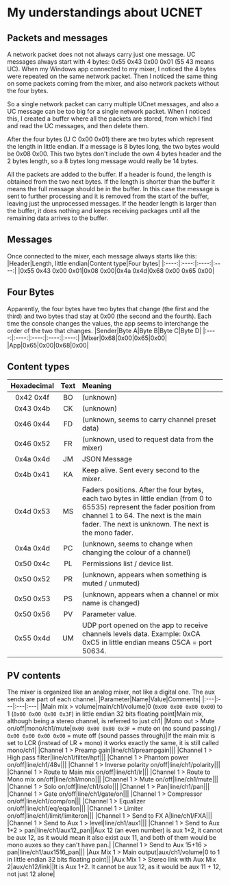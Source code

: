# My understandings about UCNET
## Packets and messages
A network packet does not not always carry just one message. UC messages always start with 4 bytes: 0x55 0x43 0x00 0x01 (55 43 means UC). When my Windows app connected to my mixer, I noticed the 4 bytes were repeated on the same network packet. Then I noticed the same thing on some packets coming from the mixer, and also network packets without the four bytes.

So a single network packet can carry multiple UCnet messages, and also a UC message can be too big for a single network packet. When I noticed this, I created a buffer where all the packets are stored, from which I find and read the UC messages, and then delete them.

After the four bytes (U C 0x00 0x01) there are two bytes which represent the length in little endian. If a message is 8 bytes long, the two bytes would be 0x08 0x00. This two bytes don't include the own 4 bytes header and the 2 bytes length, so a 8 bytes long message would really be 14 bytes.

All the packets are added to the buffer. If a header is found, the length is obtained from the two next bytes. If the length is shorter than the buffer it means the full message should be in the buffer. In this case the message is sent to further processing and it is removed from the start of the buffer, leaving just the unprocessed messages. If the header length is larger than the buffer, it does nothing and keeps receiving packages until all the remaining data arrives to the buffer.

## Messages
Once connected to the mixer, each message always starts like this:
|Header|Length, little endian|Content type|Four bytes|
|:----:|:----:|:----:|:----:|
|0x55 0x43 0x00 0x01|0x08 0x00|0x4a 0x4d|0x68 0x00 0x65 0x00|

## Four Bytes
Apparently, the four bytes have two bytes that change (the first and the third) and two bytes thad stay at 0x00 (the second and the fourth). Each time the console changes the values, the app seems to interchange the order of the two that changes.
|Sender|Byte A|Byte B|Byte C|Byte D|
|:----:|:----:|:----:|:----:|:----:|
|Mixer|0x68|0x00|0x65|0x00|
|App|0x65|0x00|0x68|0x00|

## Content types
|Hexadecimal|Text|Meaning|
|:----:|:----:|:----|
|0x42 0x4f|BO|(unknown)|
|0x43 0x4b|CK|(unknown)|
|0x46 0x44|FD|(unknown, seems to carry channel preset data)|
|0x46 0x52|FR|(unknown, used to request data from the mixer)|
|0x4a 0x4d|JM|JSON Message|
|0x4b 0x41|KA|Keep alive. Sent every second to the mixer.|
|0x4d 0x53|MS|Faders positions. After the four bytes, each two bytes in little endian (from 0 to 65535) represent the fader position from channel 1 to 64. The next is the main fader. The next is unknown. The next is the mono fader.|
|0x4a 0x4d|PC|(unknown, seems to change when changing the colour of a channel)|
|0x50 0x4c|PL|Permissions list / device list.|
|0x50 0x52|PR|(unknown, appears when something is muted / unmuted)|
|0x50 0x53|PS|(unknown, appears when a channel or mix name is changed)|
|0x50 0x56|PV|Parameter value.|
|0x55 0x4d|UM|UDP port opened on the app to receive channels levels data. Example: 0xCA 0xC5 in little endian means C5CA = port 50634.|

## PV contents
The mixer is organized like an analog mixer, not like a digital one. The aux sends are part of each channel.
|Parameter|Name|Value|Comments|
|:---|:---|:---|:---|
|Main mix > volume|main/ch1/volume|0 (`0x00 0x00 0x00 0x00`) to 1 (`0x00 0x00 0x80 0x3F`) in little endian 32 bits floating point|Main mix, although being a stereo channel, is referred to just ch1|
|Mono out > Mute on/off|mono/ch1/mute|`0x00 0x00 0x80 0x3F` = mute on (no sound passing) / `0x00 0x00 0x00 0x00` = mute off (sound passes through)|If the main mix is set to LCR (instead of LR + mono) it works exactly the same, it is still called mono/ch1|
|Channel 1 > Preamp gain|line/ch1/preampgain|||
|Channel 1 > High pass filter|line/ch1/filter/hpf|||
|Channel 1 > Phantom power on/off|line/ch1/48v|||
|Channel 1 > Inverse polarity on/off|line/ch1/polarity|||
|Channel 1 > Route to Main mix on/off|line/ch1/lr|||
|Channel 1 > Route to Mono mix on/off|line/ch1/mono|||
|Channel 1 > Mute on/off|line/ch1/mute|||
|Channel 1 > Solo on/off|line/ch1/solo|||
|Channel 1 > Pan|line/ch1/pan|||
|Channel 1 > Gate on/off|line/ch1/gate/on|||
|Channel 1 > Compressor on/off|line/ch1/comp/on|||
|Channel 1 > Equalizer on/off|line/ch1/eq/eqallon|||
|Channel 1 > Limiter on/off|line/ch1/limit/limiteron|||
|Channel 1 > Send to FX A|line/ch1/FXA|||
|Channel 1 > Send to Aux 1 > level|line/ch1/aux1|||
|Channel 1 > Send to Aux 1+2 > pan|line/ch1/aux12_pan||Aux 12 (an even number) is aux 1+2, it cannot be aux 12, as it would mean it also exist aux 11, and both of them would be mono auxes so they can't have pan.|
|Channel 1 > Send to Aux 15+16 > pan|line/ch1/aux1516_pan|||
|Aux Mix 1 > Main output|aux/ch1/volume|0 to 1 in little endian 32 bits floating point||
|Aux Mix 1 > Stereo link with Aux Mix 2|aux/ch12/link||It is Aux 1+2. It cannot be aux 12, as it would be aux 11 + 12, not just 12 alone|
